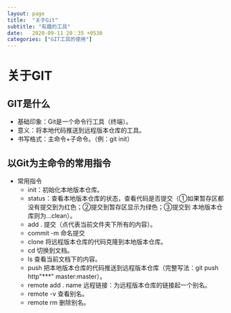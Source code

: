 ```yaml
---
layout: page
title:  "关于Git"
subtitle: "有趣的工具"
date:   2020-09-11 20：35 +0530
categories: ["GIT工具的使用"]
---
```


# 关于GIT

## GIT是什么

- 基础印象：Git是一个命令行工具（终端）。
- 意义：将本地代码推送到远程版本仓库的工具。
- 书写格式：主命令+子命令。（例：git init）

## 以Git为主命令的常用指令

- 常用指令
    - init：初始化本地版本仓库。
    - status：查看本地版本仓库的状态，查看代码是否提交（①如果暂存区都没有提交到为红色；②提交到暂存区显示为绿色；③提交到 本地版本仓库则为...clean）。
    - add . 提交（点代表当前文件夹下所有的内容）。
    - commit -m 命名提交
    - clone 将远程版本仓库的代码克隆到本地版本仓库。
    - cd 切换到文档。
    - ls 查看当前文档下的内容。
    - push 把本地版本仓库的代码推送到远程版本仓库（完整写法：git push http"***" master:master）。
    - remote add . name 远程链接：为远程版本仓库的链接起一个别名。
    - remote -v 查看别名。
    - remote rm 删除别名。


